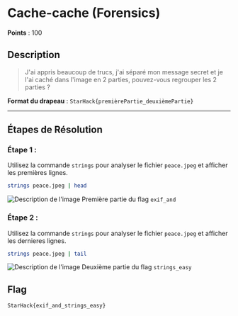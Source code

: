 # Cache-cache (Forensics)

**Points** : 100

## Description

> J'ai appris beaucoup de trucs, j'ai séparé mon message secret et je l'ai caché dans l'image en 2 parties, pouvez-vous regrouper les 2 parties ?

**Format du drapeau** : `StarHack{premièrePartie_deuxièmePartie}`

---

## Étapes de Résolution

### Étape 1 :

Utilisez la commande `strings` pour analyser le fichier `peace.jpeg` et afficher les premières lignes.

```bash
strings peace.jpeg | head
```
![Description de l'image](https://cdn.discordapp.com/attachments/1250870245246238853/1301909879103164436/image.png?ex=6726318f&is=6724e00f&hm=0210c2a697167a0db27f612e21451f39d4d0e6b3b4441b7492c227810caa3b33&)
Première partie du flag `exif_and`

### Étape 2 :

Utilisez la commande `strings` pour analyser le fichier `peace.jpeg` et afficher les dernieres lignes.

```bash
strings peace.jpeg | tail
```
![Description de l'image](https://cdn.discordapp.com/attachments/1250870245246238853/1301909879103164436/image.png)
Deuxième partie du flag `strings_easy`

## Flag 
`StarHack{exif_and_strings_easy}`

